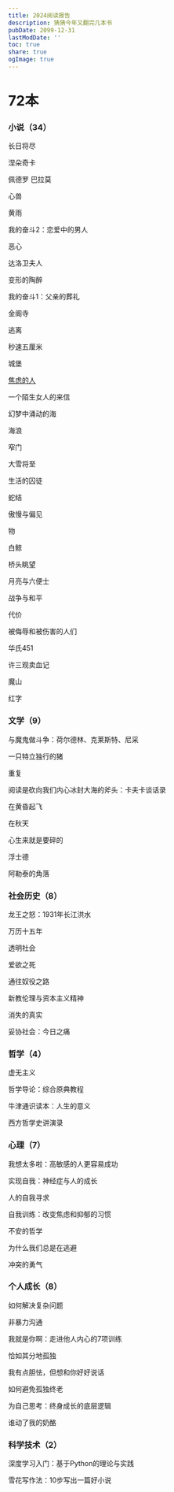 ```yaml
---
title: 2024阅读报告
description: 猜猜今年又翻完几本书
pubDate: 2099-12-31
lastModDate: ''
toc: true
share: true
ogImage: true
---
```


# 72本
### 小说（34）
长日将尽

涅朵奇卡

佩德罗 巴拉莫

心兽

黄雨

我的奋斗2：恋爱中的男人

恶心

达洛卫夫人

变形的陶醉

我的奋斗1：父亲的葬礼

金阁寺

逃离

秒速五厘米

城堡

[焦虑的人](https://boringgravel.github.io/blog/book0/)

一个陌生女人的来信

幻梦中涌动的海

海浪

窄门

大雪将至

生活的囚徒

蛇结

傲慢与偏见

物

白鲸

桥头眺望

月亮与六便士

战争与和平

代价

被侮辱和被伤害的人们

华氏451

许三观卖血记

魔山

红字


### 文学（9）
与魔鬼做斗争：荷尔德林、克莱斯特、尼采

一只特立独行的猪

重复

阅读是砍向我们内心冰封大海的斧头：卡夫卡谈话录

在黄昏起飞

在秋天

心生来就是要碎的

浮士德

阿勒泰的角落


### 社会历史（8）

龙王之怒：1931年长江洪水

万历十五年

透明社会

爱欲之死

通往奴役之路

新教伦理与资本主义精神

消失的真实

妥协社会：今日之痛


### 哲学（4）

虚无主义

哲学导论：综合原典教程

牛津通识读本：人生的意义

西方哲学史讲演录


### 心理（7）

我想太多啦：高敏感的人更容易成功

实现自我：神经症与人的成长

人的自我寻求

自我训练：改变焦虑和抑郁的习惯

不安的哲学

为什么我们总是在逃避

冲突的勇气


### 个人成长（8）

如何解决复杂问题

非暴力沟通

我就是你啊：走进他人内心的7项训练

恰如其分地孤独

我有点胆怯，但想和你好好说话

如何避免孤独终老

为自己思考：终身成长的底层逻辑

谁动了我的奶酪


### 科学技术（2）

深度学习入门：基于Python的理论与实践

雪花写作法：10步写出一篇好小说


